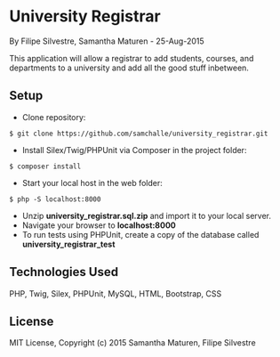 University Registrar
==========

By Filipe Silvestre, Samantha Maturen - 25-Aug-2015

This application will allow a registrar to add students, courses, and departments to a university and add all the good stuff inbetween.

Setup
----------
* Clone repository:
```console
$ git clone https://github.com/samchalle/university_registrar.git
```
* Install Silex/Twig/PHPUnit via Composer in the project folder:
```console
$ composer install
```
* Start your local host in the web folder:
```console
$ php -S localhost:8000
```
* Unzip **university_registrar.sql.zip** and import it to your local server.
* Navigate your browser to **localhost:8000**
* To run tests using PHPUnit, create a copy of the database called **university_registrar_test**

Technologies Used
----------
PHP, Twig, Silex, PHPUnit, MySQL, HTML, Bootstrap, CSS

License
----------
MIT License, Copyright (c) 2015 Samantha Maturen, Filipe Silvestre

